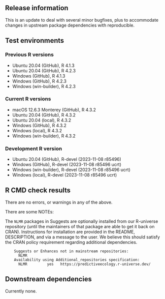 ## Release information

This is an update to deal with several minor bugfixes, plus to accommodate changes in upstream package dependencies with reproducible.

## Test environments

### Previous R versions
* Ubuntu 20.04                 (GitHub), R 4.1.3
* Ubuntu 20.04                 (GitHub), R 4.2.3
* Windows                      (GitHub), R 4.1.3
* Windows                      (GitHub), R 4.2.3
* Windows                 (win-builder), R 4.2.3

### Current R versions
* macOS 12.6.3 Monterey        (GitHub), R 4.3.2
* Ubuntu 20.04                 (GitHub), R 4.3.2
* Ubuntu 20.04                  (local), R 4.3.2
* Windows                      (GitHub), R 4.3.2
* Windows                       (local), R 4.3.2
* Windows                 (win-builder), R 4.3.2

### Development R version
* Ubuntu 20.04                 (GitHub), R-devel (2023-11-08 r85496)
* Windows                      (GitHub), R-devel (2023-11-08 r85496 ucrt)
* Windows                 (win-builder), R-devel (2023-11-08 r85496 ucrt)
* Windows                       (local), R-devel (2023-11-08 r85496 ucrt)

## R CMD check results

There are no errors, or warnings in any of the above.

There are some NOTEs:

The `NLMR` packages in Suggests are optionally installed from our R-universe repository
(until the maintainers of that package are able to get it back on CRAN).
Instructions for installation are provided in the README, DESCRIPTION, and via a message to the user.
We believe this should satisfy the CRAN policy requirement regarding additional dependencies.

        Suggests or Enhances not in mainstream repositories:
          NLMR
        Availability using Additional_repositories specification:
          NLMR         yes   https://predictiveecology.r-universe.dev/


## Downstream dependencies

Currently none.
